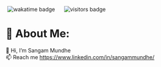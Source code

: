   <p>&nbsp;<img src="https://wakatime.com/badge/user/018e92de-fd36-49db-920c-68aa5cee604c.svg" alt="wakatime badge"/> &nbsp; &nbsp; &nbsp;<img src="https://visitor-badge.laobi.icu/badge?page_id=Sangam5756.sangammundhe" alt="visitors badge"/></p>
  
# 💫 About Me:
👋 Hi, I’m Sangam Mundhe
<br>📫 Reach me https://www.linkedin.com/in/sangammundhe/



